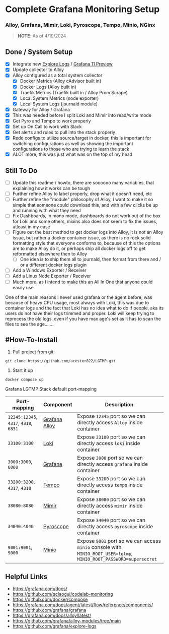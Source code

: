 # Complete Grafana Monitoring Setup

### Alloy, Grafana, Mimir, Loki, Pyroscope, Tempo, Minio, NGinx

> **NOTE**:
> As of 4/19/2024

## Done / System Setup

- [x] Integrate new [Explore Logs](https://github.com/grafana/explore-logs) / [Grafana 11 Preview](https://grafana.com/docs/grafana/latest/whatsnew/whats-new-in-v11-0/)
- [x] Update collector to Alloy
- [x] Alloy configured as a total system collector
  - [x] Docker Metrics (Alloy cAdvisor built in)
  - [x] Docker Logs (Alloy built in)
  - [x] Traefik Metrics (Traefik built in / Alloy Prom Scrape)
  - [x] Local System Metrics (node exporter)
  - [x] Local System Logs (journald module)
- [x] Gateway for Alloy / Grafana
- [x] This was needed before I split Loki and Mimir into read/write mode
- [x] Get Pyro and Tempo to work properly
- [x] Set up On Call to work with Slack
- [x] Get alerts and rules to pull into the stack properly
- [x] Redo configs to utilize source/target in docker, this is important for switching configurations as well as showing the important configurations to those who are trying to learn the stack
- [x] ALOT more, this was just what was on the top of my head

## Still To Do

- [ ] Update this readme / howto, there are soooooo many variables, that explaining how it works can be tough
- [ ] Further refine Alloy to label properly, drop what it doesn't need, etc
- [ ] Further refine the "module" philosophy of Alloy, I want to make it so simple that someone could download this, and with a few clicks be up and running with what they need
- [ ] Fix Dashboards, in mono mode, dashboards do not work out of the box for Loki and some others, mixins also does not seem to fix the issues, atleast in my case
- [ ] Figure out the best method to get docker logs into Alloy, it is not an Alloy issue, but rather a docker container issue, as there is no rock solid formatting style that everyone conforms to, because of this the options are to make Alloy do it, or perhaps ship all docker logs off to get reformatted elsewhere then to Alloy
  - [ ] One idea is to ship them all to journald, then format from there and / or a different docker logs plugin
- [ ] Add a Windows Exporter / Receiver
- [ ] Add a Linux Node Exporter / Receiver
- [ ] Much more, as I intend to make this an All In One that anyone could easily use

One of the main reasons I never used grafana or the agent before, was because of heavy CPU usage, most always with Loki, this was due to container logs and the fact that Loki has no idea what to do if people, aka its users do not have their logs trimmed and proper. Loki will keep trying to reprocess the old logs, even if you have max age's set as it has to scan the files to see the age.......

## \#How-To-Install

1. Pull project from git:

```shell
git clone https://github.com/acester822/LGTMP.git
```

1. Start it up

```shell
docker compose up
```

Grafana LGTMP Stack default port-mapping

| Port-mapping                  | Component     | Description                                                                                                 |
|-------------------------------|---------------|-------------------------------------------------------------------------------------------------------------|
| `12345:12345`, `4317`, `4318`, `6831` | [Grafana Alloy](https://grafana.com/docs/alloy/latest/) | Expose `12345` port so we can directly access `Alloy` inside container                                          |
| `33100:3100`                    | [Loki](https://github.com/grafana/loki)          | Expose `33100` port so we can directly access `loki` inside container                                           |
| `3000:3000`, `6060`               | [Grafana](https://github.com/grafana/grafana)       | Expose `3000` port so we can directly access `grafana` inside container                                         |
| `33200:3200`, `4317`, `4318`        | [Tempo](https://github.com/grafana/tempo)         | Expose `33200` port so we can directly access `tempo` inside container                                          |
| `38080:8080`                    | [Mimir](https://github.com/grafana/mimir)         | Expose `38080` port so we can directly access `mimir` inside container                                          |
| `34040:4040`                    | [Pyroscope](https://github.com/grafana/pyroscope)     | Expose `34040` port so we can directly access `pyroscope` inside container                                      |
| `9001:9001`, `9000`               | [Minio](https://github.com/minio/minio)         | Expose `9001` port so we can access `minio` console with `MINIO_ROOT_USER=lgtmp`, `MINIO_ROOT_PASSWORD=supersecret` |

## Helpful Links

- <https://grafana.com/docs/>
- https://github.com/qclaogui/codelab-monitoring
- <https://github.com/docker/compose>
- <https://grafana.com/docs/agent/latest/flow/reference/components/>
- <https://github.com/grafana/grafana>
- https://grafana.com/docs/alloy/latest/
- https://github.com/grafana/alloy-modules/tree/main
- https://github.com/grafana/explore-logs